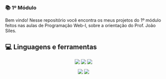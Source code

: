 ###  📚 1º Módulo

Bem vindo! Nesse repositório você encontra os meus projetos do 1º módulo feitos nas aulas de Programação Web-I, sobre a orientação do Prof. João Siles.

##  💻 Linguagens e ferramentas

<div align="center">

<img src="https://img.shields.io/badge/HTML5-E34F26?style=for-the-badge&logo=html5&logoColor=white" align="center"/> <img src="https://img.shields.io/badge/CSS3-1572B6?style=for-the-badge&logo=css3&logoColor=white" align="center"/> <img src="https://img.shields.io/badge/JavaScript-F7DF1E?style=for-the-badge&logo=javascript&logoColor=black" align="center"/>

</div>

<div align="center">

 <img src="https://img.shields.io/badge/Visual%20Studio%20Code-0078d7.svg?style=for-the-badge&logo=visual-studio-code&logoColor=white" align="center"/> <img src="https://img.shields.io/badge/git-%23F05033.svg?style=for-the-badge&logo=git&logoColor=white" align="center"/>

</div>
